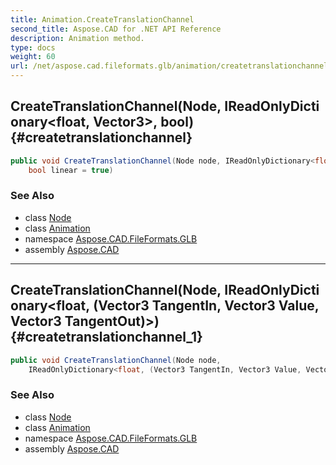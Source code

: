 ```yaml
---
title: Animation.CreateTranslationChannel
second_title: Aspose.CAD for .NET API Reference
description: Animation method. 
type: docs
weight: 60
url: /net/aspose.cad.fileformats.glb/animation/createtranslationchannel/
---
```

## CreateTranslationChannel(Node, IReadOnlyDictionary&lt;float, Vector3&gt;, bool) {#createtranslationchannel}

```csharp
public void CreateTranslationChannel(Node node, IReadOnlyDictionary<float, Vector3> keyframes, 
    bool linear = true)
```

### See Also

* class [Node](../../node/)
* class [Animation](../)
* namespace [Aspose.CAD.FileFormats.GLB](../../animation/)
* assembly [Aspose.CAD](../../../)

---

## CreateTranslationChannel(Node, IReadOnlyDictionary&lt;float, (Vector3 TangentIn, Vector3 Value, Vector3 TangentOut)&gt;) {#createtranslationchannel_1}

```csharp
public void CreateTranslationChannel(Node node, 
    IReadOnlyDictionary<float, (Vector3 TangentIn, Vector3 Value, Vector3 TangentOut)> keyframes)
```

### See Also

* class [Node](../../node/)
* class [Animation](../)
* namespace [Aspose.CAD.FileFormats.GLB](../../animation/)
* assembly [Aspose.CAD](../../../)


